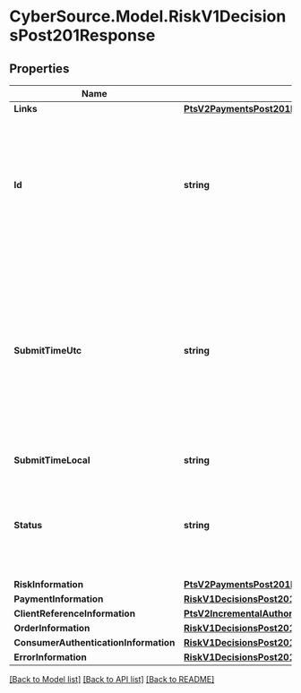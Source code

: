 # CyberSource.Model.RiskV1DecisionsPost201Response
## Properties

Name | Type | Description | Notes
------------ | ------------- | ------------- | -------------
**Links** | [**PtsV2PaymentsPost201ResponseLinks**](PtsV2PaymentsPost201ResponseLinks.md) |  | [optional] 
**Id** | **string** | An unique identification number to identify the submitted request. It is also appended to the endpoint of the resource.  On incremental authorizations, this value with be the same as the identification number returned in the original authorization response.  #### PIN debit Returned for all PIN debit services.  | [optional] 
**SubmitTimeUtc** | **string** | Time of request in UTC. Format: &#x60;YYYY-MM-DDThh:mm:ssZ&#x60; **Example** &#x60;2016-08-11T22:47:57Z&#x60; equals August 11, 2016, at 22:47:57 (10:47:57 p.m.). The &#x60;T&#x60; separates the date and the time. The &#x60;Z&#x60; indicates UTC.  Returned by authorization service.  #### PIN debit Time when the PIN debit credit, PIN debit purchase or PIN debit reversal was requested.  Returned by PIN debit credit, PIN debit purchase or PIN debit reversal.  | [optional] 
**SubmitTimeLocal** | **string** | Time that the transaction was submitted in local time. | [optional] 
**Status** | **string** | The status of the submitted transaction.  Possible values:   - &#x60;ACCEPTED&#x60;   - &#x60;REJECTED&#x60;   - &#x60;PENDING_REVIEW&#x60;   - &#x60;DECLINED&#x60;   - &#x60;PENDING_AUTHENTICATION&#x60;   - &#x60;INVALID_REQUEST&#x60;   - &#x60;AUTHENTICATION_FAILED&#x60;   - &#x60;CHALLENGE&#x60;  | [optional] 
**RiskInformation** | [**PtsV2PaymentsPost201ResponseRiskInformation**](PtsV2PaymentsPost201ResponseRiskInformation.md) |  | [optional] 
**PaymentInformation** | [**RiskV1DecisionsPost201ResponsePaymentInformation**](RiskV1DecisionsPost201ResponsePaymentInformation.md) |  | [optional] 
**ClientReferenceInformation** | [**PtsV2IncrementalAuthorizationPatch201ResponseClientReferenceInformation**](PtsV2IncrementalAuthorizationPatch201ResponseClientReferenceInformation.md) |  | [optional] 
**OrderInformation** | [**RiskV1DecisionsPost201ResponseOrderInformation**](RiskV1DecisionsPost201ResponseOrderInformation.md) |  | [optional] 
**ConsumerAuthenticationInformation** | [**RiskV1DecisionsPost201ResponseConsumerAuthenticationInformation**](RiskV1DecisionsPost201ResponseConsumerAuthenticationInformation.md) |  | [optional] 
**ErrorInformation** | [**RiskV1DecisionsPost201ResponseErrorInformation**](RiskV1DecisionsPost201ResponseErrorInformation.md) |  | [optional] 

[[Back to Model list]](../README.md#documentation-for-models) [[Back to API list]](../README.md#documentation-for-api-endpoints) [[Back to README]](../README.md)

